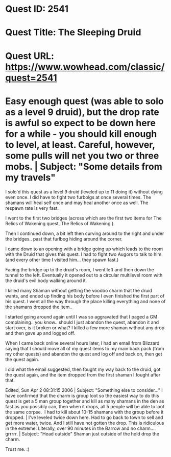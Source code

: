 # Quest ID: 2541
# Quest Title: The Sleeping Druid
# Quest URL: https://www.wowhead.com/classic/quest=2541
# Easy enough quest (was able to solo as a level 9 druid), but the drop rate is awful so expect to be down here for a while - you should kill enough to level, at least. Careful, however, some pulls will net you two or three mobs. | Subject: "Some details from my travels"
I solo'd this quest as a level 9 druid (leveled up to 11 doing it) without dying even once. I did have to fight two furbolgs at once several times. The shamans will heal self once and may heal another once as well. The respawn rate is very fast.

I went to the first two bridges (across which are the first two items for The Relics of Wakening quest,  The Relics of Wakening ).

Then I continued down, a bit left then curving around to the right and under the bridges.. past that furlbog hiding around the corner.

I came down to an opening with a bridge going up which leads to the room with the Druid that gives this quest. I had to fight two Augors to talk to him (and every other time I visited him... they spawn fast.)

Facing the bridge up to the druid's room, I went left and then down the tunnel to the left. Eventually it opened out to a circular multilevel room with the druid's evil body walking around it.

I killed many Shaman without getting the voodoo charm that the druid wants, and ended up finding his body before I even finished the first part of his quest. I went all the way through the place killing everything and none of the shamans dropped the item..

I started going around again until I was so aggravated that I paged a GM complaining.. you know.. should I just abandon the quest, abandon it and start over, is it broken or what? I killed a few more shaman without any drop and then gave up and logged off.

When I came back online several hours later, I had an email from Blizzard saying that I should move all of my quest items to my main back pack (from my other quests) and abandon the quest and log off and back on, then get the quest again.

I did what the email suggested, then fought my way back to the druid, got the quest again, and the item dropped from the first shaman I fought after that.

Edited, Sun Apr 2 08:31:15 2006 | Subject: "Something else to consider..."
I have confirmed that the charm is group loot so the easiest way to do this quest is get a 5 man group together and kill as many shamans in the den as fast as you possibly can, then when it drops, all 5 people will be able to loot the same corpse.  I had to kill about 10-15 shamans with the group before it dropped. | I've leveled twice down here. Had to go back to town to sell and get more water, twice. And I still have not gotten the drop. This is ridiculous in the extreme. Literally, over 90 minutes in the Barrow and no charm.... grrrrr. | Subject: "Head outside"
Shaman just outside of the hold drop the charm.

Trust me. :)